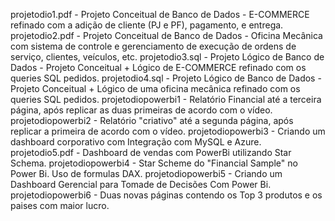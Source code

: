 projetodio1.pdf - Projeto Conceitual de Banco de Dados - E-COMMERCE refinado com a adição de cliente (PJ e PF), pagamento, e entrega.
projetodio2.pdf - Projeto Conceitual de Banco de Dados - Oficina Mecânica com sistema de controle e gerenciamento de execução de ordens de serviço, clientes, veículos, etc.
projetodio3.sql - Projeto Lógico de Banco de Dados - Projeto Conceitual + Lógico de E-COMMERCE refinado com os queries SQL pedidos.
projetodio4.sql - Projeto Lógico de Banco de Dados - Projeto Conceitual + Lógico de uma oficina mecânica refinado com os queries SQL pedidos.
projetodiopowerbi1 - Relatório Financial até a terceira página, após replicar as duas primeiras de acordo com o vídeo.
projetodiopowerbi2 - Relatório "criativo" até a segunda página, após replicar a primeira de acordo com o vídeo.
projetodiopowerbi3 - Criando um dashboard corporativo com Integração com MySQL e Azure.
projetodio5.pdf - Dashboard de vendas com PowerBi utilizando Star Schema.
projetodiopowerbi4 - Star Scheme do "Financial Sample" no Power Bi. Uso de formulas DAX.
projetodiopowerbi5 - Criando um Dashboard Gerencial para Tomade de Decisões Com Power Bi.
projetodiopowerbi6 - Duas novas páginas contendo os Top 3 produtos e os paises com maior lucro.
